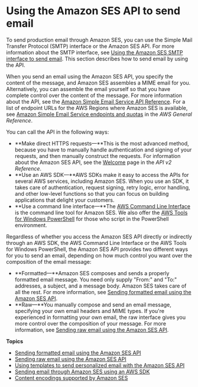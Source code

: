 # Using the Amazon SES API to send email<a name="send-email-api"></a>

To send production email through Amazon SES, you can use the Simple Mail Transfer Protocol \(SMTP\) interface or the Amazon SES API\. For more information about the SMTP interface, see [Using the Amazon SES SMTP interface to send email](send-email-smtp.md)\. This section describes how to send email by using the API\. 

When you send an email using the Amazon SES API, you specify the content of the message, and Amazon SES assembles a MIME email for you\. Alternatively, you can assemble the email yourself so that you have complete control over the content of the message\. For more information about the API, see the [Amazon Simple Email Service API Reference](https://docs.aws.amazon.com/ses/latest/APIReference/)\. For a list of endpoint URLs for the AWS Regions where Amazon SES is available, see [Amazon Simple Email Service endpoints and quotas](https://docs.aws.amazon.com/general/latest/gr/ses.html) in the *AWS General Reference*\.

You can call the API in the following ways:
+ **Make direct HTTPS requests—**This is the most advanced method, because you have to manually handle authentication and signing of your requests, and then manually construct the requests\. For information about the Amazon SES API, see the [Welcome](https://docs.aws.amazon.com/ses/latest/APIReference-V2/Welcome.html) page in the *API v2 Reference*\.
+ **Use an AWS SDK—**AWS SDKs make it easy to access the APIs for several AWS services, including Amazon SES\. When you use an SDK, it takes care of authentication, request signing, retry logic, error handling, and other low\-level functions so that you can focus on building applications that delight your customers\.
+ **Use a command line interface—**The [AWS Command Line Interface](https://docs.aws.amazon.com/cli/latest/userguide/cli-chap-welcome.html) is the command line tool for Amazon SES\. We also offer the [AWS Tools for Windows PowerShell](https://aws.amazon.com/powershell/) for those who script in the PowerShell environment\.

Regardless of whether you access the Amazon SES API directly or indirectly through an AWS SDK, the AWS Command Line Interface or the AWS Tools for Windows PowerShell, the Amazon SES API provides two different ways for you to send an email, depending on how much control you want over the composition of the email message:
+ **Formatted—**Amazon SES composes and sends a properly formatted email message\. You need only supply "From:" and "To:" addresses, a subject, and a message body\. Amazon SES takes care of all the rest\. For more information, see [Sending formatted email using the Amazon SES API](send-email-formatted.md)\.
+ **Raw—**You manually compose and send an email message, specifying your own email headers and MIME types\. If you're experienced in formatting your own email, the raw interface gives you more control over the composition of your message\. For more information, see [Sending raw email using the Amazon SES API](send-email-raw.md)\.

**Topics**
+ [Sending formatted email using the Amazon SES API](send-email-formatted.md)
+ [Sending raw email using the Amazon SES API](send-email-raw.md)
+ [Using templates to send personalized email with the Amazon SES API](send-personalized-email-api.md)
+ [Sending email through Amazon SES using an AWS SDK](send-an-email-using-sdk-programmatically.md)
+ [Content encodings supported by Amazon SES](content-encodings.md)